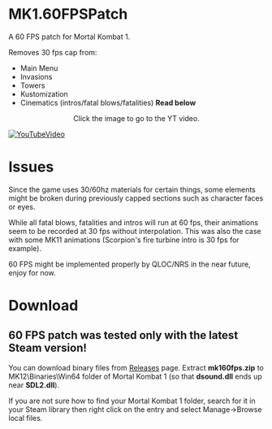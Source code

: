 # MK1.60FPSPatch

A 60 FPS patch for Mortal Kombat 1.

Removes 30 fps cap from:
- Main Menu
- Invasions
- Towers
- Kustomization
- Cinematics (intros/fatal blows/fatalities) **Read below**

<p align="center">Click the image to go to the YT video.</p>

[![YouTubeVideo](https://i.imgur.com/n89ajEH.jpg)](https://www.youtube.com/watch?v=3wBk2euEs0Q)


# Issues

Since the game uses 30/60hz materials for certain things, some elements might be
broken during previously capped sections such as character faces or eyes.

While all fatal blows, fatalities and intros will run at 60 fps, their animations
seem to be recorded at 30 fps without interpolation. This was also the case
with some MK11 animations (Scorpion's fire turbine intro is 30 fps for example).

60 FPS might be implemented properly by QLOC/NRS in the near future, enjoy for now.



# Download

##  60 FPS patch was tested only with the latest Steam version!

You can download binary files from [Releases](https://github.com/ermaccer/MK160FPSPatch/releases) page. Extract **mk160fps.zip**
to MK12\Binaries\Win64 folder of Mortal Kombat 1 (so that **dsound.dll** ends up near **SDL2.dll**).

If you are not sure how to find your Mortal Kombat 1 folder, search for it in your Steam library then right click on the entry and select Manage->Browse local files.

